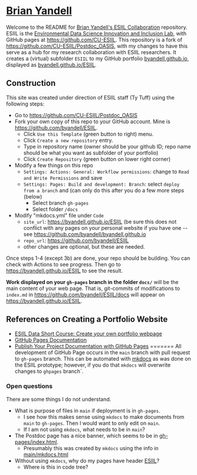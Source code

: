 # [Brian Yandell](https://byandell.github.io/ESIIL)

Welcome to the README for 
[Brian Yandell's ESIIL Collaboration](https://byandell.github.io/ESIIL) repository.
ESIIL is the [Environmental Data Science Innovation and Inclusion Lab](https://esiil.org),
with GitHub pages at
<https://github.com/CU-ESIIL>.
This repository is a fork of
<https://github.com/CU-ESIIL/Postdoc_OASIS>,
with my changes to have this serve as a hub for my research
collaboration with ESIIL researchers.
It creates a (virtual) subfolder `ESIIL` to my GitHub portfolio
[byandell.github.io](https://byandell.github.io),
displayed as
[byandell.github.io/ESIIL](https://byandell.github.io/ESIIL).

## Construction

This site was created under direction of ESIIL staff (Ty Tuff)
using the following steps:

- Go to <https://github.com/CU-ESIIL/Postdoc_OASIS>
- Fork your own copy of this repo to your GitHub account.  Mine is <https://github.com/byandell/ESIIL>.
  - Click `Use this Template` (green button to right) menu.
  - Click `Create a new repository` entry.
  - Type in repository name (owner should be your github ID; repo name should be what you want as subfolder of your portfolio)
  - Click `Create Repository` (green button on lower right corner)
- Modify a few things on this repo
  - `Settings: Actions: General: Workflow permissions`: change to `Read and Write Permissions` and save
  - `Settings: Pages: Build and development: Branch`: select `deploy from a branch` and (can only do this after you do a few more steps (below)
    - Select branch `gh-pages`
    - Select folder `/docs`
- Modify "mkdocs.yml" file under `Code`
  - `site_url`: https://byandell.github.io/ESIIL (be sure this does not conflict with any pages on your personal website if you have one -- see https://github.com/byandell/byandell.github.io
  - `repo_url`: https://github.com/byandell/ESIIL 
  - other changes are optional, but these are needed.

Once steps 1-4 (except 3b) are done, your repo should be building. You can check with Actions to see progress. Then go to <https://byandell.github.io/ESIIL>
to see the result.

**Work displayed on your `gh-pages` branch in the folder `docs/`**
will be the main content of your web page.
That is, git-commits of modifications to `index.md` in
<https://github.com/byandell/ESIIL/docs>
will appear on
<https://byandell.github.io/ESIIL>.

## References on Creating a Portfolio Website

- [ESIIL Data Short Course: Create your own portfolio webpage](https://cu-esiil-edu.github.io/esiil-learning-portal/shortcourse/pages/03-git-github/03-github-portfolio/01-create-portfolio-website.html)
- [GitHub Pages Documentation](https://docs.github.com/en/pages)
- [Publish Your Project Documentation with GitHub Pages](https://github.blog/developer-skills/github/publish-your-project-documentation-with-github-pages/)
=======
All development of GitHub Page occurs in the `main` branch with pull request to `gh-pages` branch.
This can be automated with [mkdocs](https://github.com/mkdocs/mkdocs) as was done on the ESIIL prototype;
however, if you do that `mkdocs` will overwrite changes to `ghpages` branch`.

### Open questions

There are some things I do not understand.

- What is purpose of files in `main` if deployment is in `gh-pages`.
  - I see how this makes sense using `mkdocs` to make documents from `main` to `gh-pages`. Then I would want to only edit on `main`.
  - If I am not using `mkdocs`, what needs to be in `main`?
- The Postdoc page has a nice banner, which seems to be in
[gh-pages/index.html](https://github.com/CU-ESIIL/Postdoc_OASIS/blob/gh-pages/index.html).
  - Presumably this was created by `mkdocs` using the info in
[main/mkdocs.html](https://github.com/CU-ESIIL/Postdoc_OASIS/blob/main/mkdocs.yml)
- Without using `mkdocs`, why do my pages have header
[ESIIL](https://byandell.github.io/ESIIL/)?
  - Where is this in code tree?
